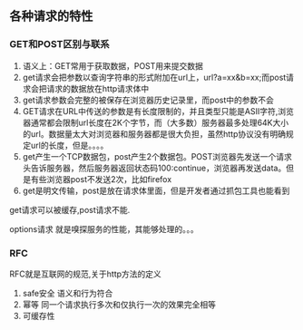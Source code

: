 ## 各种请求的特性

### GET和POST区别与联系
1. 语义上：GET常用于获取数据，POST用来提交数据
2. get请求会把参数以查询字符串的形式附加在url上，url?a=xx&b=xx;而post请求会把请求的数据放在http请求体中
3. get请求参数会完整的被保存在浏览器历史记录里，而post中的参数不会
4. GET请求在URL中传送的参数是有长度限制的，并且类型只能是ASII字符,浏览器通常都会限制url长度在2K个字节，而（大多数）服务器最多处理64K大小的url。数据量太大对浏览器和服务器都是很大负担，虽然http协议没有明确规定url的长度，但是。。。。
5. get产生一个TCP数据包，post产生2个数据包。POST浏览器先发送一个请求头告诉服务器，然后服务器返回状态码100:continue，浏览器再发送data。但是有些浏览器post不发送2次，比如firefox
6. get是明文传输，post是放在请求体里面，但是开发者通过抓包工具也能看到

get请求可以被缓存,post请求不能.




options请求  就是嗅探服务的性能，其能够处理的。。。

### RFC
RFC就是互联网的规范,关于http方法的定义
1. safe安全
语义和行为符合
2. 幂等 
同一个请求执行多次和仅执行一次的效果完全相等
3. 可缓存性